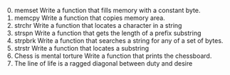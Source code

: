 0. memset Write a function that fills memory with a constant byte.
1. memcpy Write a function that copies memory area.
2. strchr Write a function that locates a character in a string
3. strspn Write a function that gets the length of a prefix substring
4. strpbrk Write a function that searches a string for any of a set of bytes.
5. strstr Write a function that locates a substring
6. Chess is mental torture Write a function that prints the chessboard.
7. The line of life is a ragged diagonal between duty and desire
